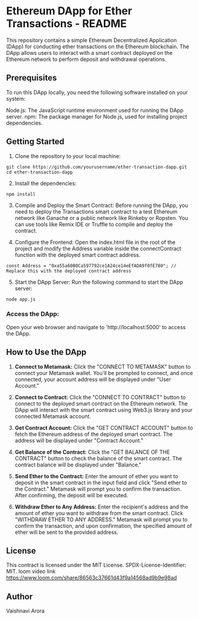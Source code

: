 # Ethereum DApp for Ether Transactions - README
This repository contains a simple Ethereum Decentralized Application (DApp) for conducting ether transactions on the Ethereum blockchain. The DApp allows users to interact with a smart contract deployed on the Ethereum network to perform deposit and withdrawal operations.

## Prerequisites
To run this DApp locally, you need the following software installed on your system:

Node.js: The JavaScript runtime environment used for running the DApp server.
npm: The package manager for Node.js, used for installing project dependencies.

## Getting Started
1. Clone the repository to your local machine:

```
git clone https://github.com/yourusername/ether-transaction-dapp.git
cd ether-transaction-dapp
```

2. Install the dependencies:

```
npm install
```

3. Compile and Deploy the Smart Contract:
Before running the DApp, you need to deploy the Transactions smart contract to a test Ethereum network like Ganache or a public network like Rinkeby or Ropsten. You can use tools like Remix IDE or Truffle to compile and deploy the contract.

4. Configure the Frontend:
Open the index.html file in the root of the project and modify the Address variable inside the connectContract function with the deployed smart contract address.
```
const Address = "0xa55a60B0Ca597792ce1A24ce14eEfADA9f0fE780"; // Replace this with the deployed contract address
```

5. Start the DApp Server:
Run the following command to start the DApp server:
```
node app.js
```

### Access the DApp:
Open your web browser and navigate to 'http://localhost:5000' to access the DApp.

## How to Use the DApp
1. **Connect to Metamask:** Click the "CONNECT TO METAMASK" button to connect your Metamask wallet. You'll be prompted to connect, and once connected, your account address will be displayed under "User Account."

2. **Connect to Contract:** Click the "CONNECT TO CONTRACT" button to connect to the deployed smart contract on the Ethereum network. The DApp will interact with the smart contract using Web3.js library and your connected Metamask account.

3. **Get Contract Account:** Click the "GET CONTRACT ACCOUNT" button to fetch the Ethereum address of the deployed smart contract. The address will be displayed under "Contract Account."

4. **Get Balance of the Contract:** Click the "GET BALANCE OF THE CONTRACT" button to check the balance of the smart contract. The contract balance will be displayed under "Balance."

5. **Send Ether to the Contract:** Enter the amount of ether you want to deposit in the smart contract in the input field and click "Send ether to the Contract." Metamask will prompt you to confirm the transaction. After confirming, the deposit will be executed.

6. **Withdraw Ether to Any Address:** Enter the recipient's address and the amount of ether you want to withdraw from the smart contract. Click "WITHDRAW ETHER TO ANY ADDRESS." Metamask will prompt you to confirm the transaction, and upon confirmation, the specified amount of ether will be sent to the provided address.

## License
This contract is licensed under the MIT License. SPDX-License-Identifier: MIT. loom video link
https://www.loom.com/share/86563c37661d43f9a14568ad9b9e98ad

## Author
Vaishnavi Arora
